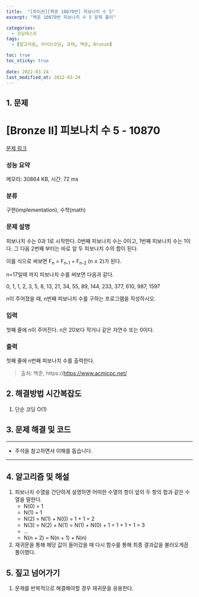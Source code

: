 ```yaml
---
title:  "[파이썬][백준 10870번] 피보나치 수 5"
excerpt: "백준 10870번 피보나치 수 5 문제 풀이"

categories:
  - 코딩테스트
tags:
  - [알고리즘, 라이브코딩, 코테, 백준, Bronze]

toc: true
toc_sticky: true
 
date: 2022-03-24
last_modified_at: 2022-03-24
---
```



## 1. 문제

# [Bronze II] 피보나치 수 5 - 10870 

[문제 링크](https://www.acmicpc.net/problem/10870) 

### 성능 요약

메모리: 30864 KB, 시간: 72 ms

### 분류

구현(implementation), 수학(math)

### 문제 설명

<p>피보나치 수는 0과 1로 시작한다. 0번째 피보나치 수는 0이고, 1번째 피보나치 수는 1이다. 그 다음 2번째 부터는 바로 앞 두 피보나치 수의 합이 된다.</p>

<p>이를 식으로 써보면 F<sub>n</sub> = F<sub>n-1</sub> + F<sub>n-2</sub> (n ≥ 2)가 된다.</p>

<p>n=17일때 까지 피보나치 수를 써보면 다음과 같다.</p>

<p>0, 1, 1, 2, 3, 5, 8, 13, 21, 34, 55, 89, 144, 233, 377, 610, 987, 1597</p>

<p>n이 주어졌을 때, n번째 피보나치 수를 구하는 프로그램을 작성하시오.</p>

### 입력 

 <p>첫째 줄에 n이 주어진다. n은 20보다 작거나 같은 자연수 또는 0이다.</p>

### 출력 

 <p>첫째 줄에 n번째 피보나치 수를 출력한다.</p>



> 출처: 백준, https://https://www.acmicpc.net/

## 2. 해결방법 시간복잡도
1. 단순 코딩 O(1)


## 3. 문제 해결 및 코드
--- 

<script src="https://gist.github.com/godhin/7c2f00a8a81bedab03026e4ec155d8e1.js"></script>

- 주석을 참고하면서 이해를 돕습니다.
---

## 4. 알고리즘 및 해설

1. 피보나치 수열을 간단하게 설명하면 어떠한 수열의 항이 앞의 두 항의 합과 같은 수열을 말한다.
    - N(0) = 1
    - N(1) = 1
    - N(2) = N(1) + N(0) = 1 + 1 = 2
    - N(3) = N(2) + N(1) = N(1) + N(0) + 1 = 1 + 1 + 1 = 3
    - ...
    - N(n + 2) = N(n + 1) + N(n)
2. 재귀문을 통해 해당 값이 들어갔을 때 다시 함수를 통해 최종 결과값을 불러오게끔 풀이했다.


## 5. 짚고 넘어가기

1. 문제를 반복적으로 해결해야할 경우 재귀문을 응용한다.